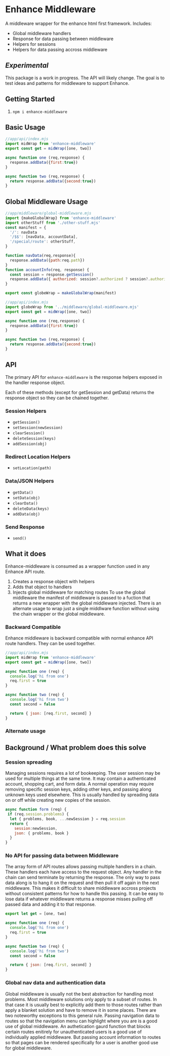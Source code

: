 # Enhance Middleware

A middleware wrapper for the enhance html first framework. 
Includes:
- Global middleware handlers
- Response for data passing between middleware
- Helpers for sessions
- Helpers for data passing accross middleware

## *Experimental*

This package is a work in progress. 
The API will likely change.
The goal is to test ideas and patterns for middleware to support Enhance.

## Getting Started
1. `npm i enhance-middleware`

## Basic Usage

```JavaScript
//app/api/index.mjs
import midWrap from 'enhance-middleware'
export const get = midWrap([one, two])

async function one (req,response) {
  response.addData({first:true})
}

async function two (req,response) {
  return response.addData({second:true})
}
```


## Global Middleware Usage
```JavaScript
//app/middleware/global-middleware.mjs
import {makeGlobalWrap} from 'enhance-middleware'
import otherStuff from './other-stuff.mjs'
const manifest = {
  '/': navData
  '/$$': [navData, accountData],
  '/special/route': otherStuff,
}

function navData(req,response){
  response.addData({path:req.path})
}
function accountInfo(req, response) {
  const session = response.getSession()
  response.addData({ authorized: session?.authorized ? session?.authorized : false })
}

export const globeWrap = makeGlobalWrap(manifest)
```


```JavaScript
//app/api/index.mjs
import globeWrap from '../middleware/global-middleware.mjs'
export const get = midWrap([one, two])

async function one (req,response) {
  response.addData({first:true})
}

async function two (req,response) {
  return response.addData({second:true})
}
```


## API 
The primary API for `enhance-middleware` is the response helpers exposed in the handler response object.

Each of these methods (except for getSession and getData) returns the response object so they can be chained together.

### Session Helpers
- `getSession()`
- `setSession(newSession)`
- `clearSession()`
- `deleteSession(keys)`
- `addSession(obj)`

### Redirect Location Helpers
- `setLocation(path)`

### Data/JSON Helpers
- `getData()`
- `setData(obj)`
- `clearData()`
- `deleteData(keys)`
- `addData(obj)`

### Send Response
- `send()`

## What it does
Enhance-middleware is consumed as a wrapper function used in any Enhance API route.
1. Creates a response object with helpers
2. Adds that object to handlers 
3. Injects global middleware for matching routes
To use the global middleware the manifest of middleware is passed to a fuction that returns a new wrapper with the global middleware injected.
There is an alternate usage to wrap just a single middlware function without using the chain wrapper or the global middleware.


### Backward Compatible
Enhance middleware is backward compatible with normal enhance API route handlers.
They can be used together. 

```JavaScript
//app/api/index.mjs
import midWrap from 'enhance-middleware'
export const get = midWrap([one, two])

async function one (req) {
  console.log('hi from one')
  req.first = true
}

async function two (req) {
  console.log('hi from two')
  const second = false

  return { json: [req.first, second] }
}

```


### Alternate usage

## Background / What problem does this solve

### Session spreading
Managing sessions requires a lot of bookeeping. 
The user session may be used for multiple things at the same time. 
It may contain a authenticated account, shopping cart, and form data. 
A normal operation may require removing specific session keys, adding other keys, and passing along unknown keys used elsewhere.
This is usually handled by spreading data on or off while creating new copies of the session.

```JavaScript
async function form (req) {
 if (req.session.problems) {
  let { problems, book, ...newSession } = req.session
  return {
    session:newSession,
    json: { problems, book }
  }
}
```

### No API for passing data between Middleware
The array form of API routes allows passing multiple handlers in a chain.
These handlers each have access to the request object. 
Any handler in the chain can send terminate by returning the response.
The only way to pass data along is to hang it on the request and then pull it off again in the next middleware.
This makes it difficult to share middleware accross projects without consistent patterns for how to handle this passing.
It can be easy to lose data if whatever middleware returns a response misses pulling off passed data and adding it to that response.

```JavaScript
export let get = [one, two]

async function one (req) {
  console.log('hi from one')
  req.first = true
}

async function two (req) {
  console.log('hi from two')
  const second = false

  return { json: [req.first, second] }
}
```

### Global nav data and authentication data
Global middleware is usually not the best abstraction for handling most problems. 
Most middleware solutions only apply to a subset of routes.
In that case it is usually best to explicitly add them to those routes rather than apply a blanket solution and have to remove it in some places.
There are two noteworthy exceptions to this general rule. 
Passing navigation data to routes so that the navigation menu can highlight where you are is a good use of global middleware.
An authetication gaurd function that blocks certain routes enitirely for unauthenticated users is a good use of individually applied middleware.
But passing account information to routes so that pages can be rendered specifically for a user is another good use for global middleware.





